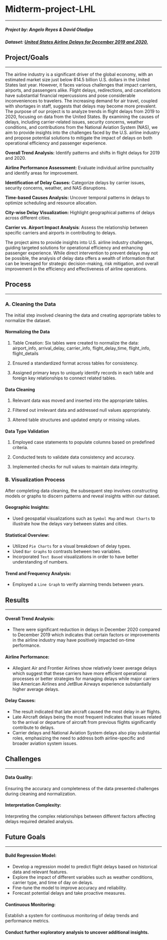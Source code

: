 # Midterm-project-LHL
___

##### Project by: Angelo Reyes & David Oladipo 

##### Dataset: [United States Airline Delays for December 2019 and 2020.](https://www.openintro.org/data/csv/airline_delay.csv)

## Project/Goals
___

The airline industry is a significant driver of the global economy, with an estimated market size just below 814.5 billion U.S. dollars in the United States last year. However, it faces various challenges that impact carriers, airports, and passengers alike. Flight delays, redirections, and cancellations have substantial financial repercussions and pose considerable inconveniences to travelers. The increasing demand for air travel, coupled with shortages in staff, suggests that delays may become more prevalent. The purpose of our project is to analyze trends in flight delays from 2019 to 2020, focusing on data from the United States. By examining the causes of delays, including carrier-related issues, security concerns, weather conditions, and contributions from the National Aviation System (NAS), we aim to provide insights into the challenges faced by the U.S. airline industry and propose potential solutions to mitigate the impact of delays on both operational efficiency and passenger experience.

**Overall Trend Analysis:** Identify patterns and shifts in flight delays for 2019 and 2020.

**Airline Performance Assessment:** Evaluate individual airline punctuality and identify areas for improvement.

**Identification of Delay Causes:** Categorize delays by carrier issues, security concerns, weather, and NAS disruptions.

**Time-based Causes Analysis:** Uncover temporal patterns in delays to optimize scheduling and resource allocation.

**City-wise Delay Visualization:** Highlight geographical patterns of delays across different cities.

**Carrier vs. Airport Impact Analysis**: Assess the relationship between specific carriers and airports in contributing to delays.

The project aims to provide insights into U.S. airline industry challenges, guiding targeted solutions for operational efficiency and enhancing passenger experience. While direct intervention to prevent delays may not be possible, the analysis of delay data offers a wealth of information that can be leveraged for strategic decision-making, risk mitigation, and overall improvement in the efficiency and effectiveness of airline operations.

## Process
___

### A. Cleaning the Data
The initial step involved cleaning the data and creating appropriate tables to normalize the dataset.

#### Normalizing the Data
1. Table Creation:
   Six tables were created to normalize the data:
   airport_info, arrival_delay, carrier_info, flight_delay_time, flight_info, flight_details

2. Ensured a standardized format across tables for consistency.

3. Assigned primary keys to uniquely identify records in each table and  foreign key relationships to connect related tables.
   
#### Data Cleaning
1. Relevant data was moved and inserted into the appropriate tables.
   
2. Filtered out irrelevant data and addressed null values appropriately.
   
3. Altered table structures and updated empty or missing values.
   
#### Data Type Validation
1. Employed case statements to populate columns based on predefined criteria.
   
2. Conducted tests to validate data consistency and accuracy.
   
3. Implemented checks for null values to maintain data integrity.

### B. Visualization Process

After completing data cleaning, the subsequent step involves constructing models or graphs to discern patterns and reveal insights within our dataset.

#### Geographic Insights:
+ Used geospatial visualizations such as ```Symbol Map``` and ```Heat Charts``` to illustrate how the delays vary between states and cities.

#### Statistical Overview:
+ Utilized ```Pie Charts``` for a visual breakdown of delay types.
+ Used ```Bar Graphs``` to contrasts between two variables.
+ Incorporated ```Text Based``` visualizations in order to have better understanding of numbers.

#### Trend and Frequency Analysis:
+ Employed a ```Line Graph``` to verify alarming trends between years.

  

## Results
___
#### Overall Trend Analysis:
- There were significant reduction in delays in December 2020 compared to December 2019 which indicates that certain factors or improvements in the airline industry may have positively impacted on-time performance.
#### Airline Performance:
- Allegiant Air and Frontier Airlines show relatively lower average delays which suggest that these carriers have more efficient operational processes or better strategies for managing delays while major carriers like American Airlines and JetBlue Airways experience substantially higher average delays.
#### Delay Causes:
- The result indicated that late aircraft caused the most delay in air flights.
- Late Aircraft delays being the most frequent indicates that issues related to the arrival or departure of aircraft from previous flights significantly contribute to delays.
- Carrier delays and National Aviation System delays also play substantial roles, emphasizing the need to address both airline-specific and broader aviation system issues.


## Challenges
___
#### Data Quality:
Ensuring the accuracy and completeness of the data presented challenges during cleaning and normalization.

#### Interpretation Complexity:
Interpreting the complex relationships between different factors affecting delays required detailed analysis.

## Future Goals
___
#### Build Regression Model:
- Develop a regression model to predict flight delays based on historical data and relevant features.
- Explore the impact of different variables such as weather conditions, carrier type, and time of day on delays.
- Fine-tune the model to improve accuracy and reliability.
- Forecast potential delays and take proactive measures.

#### Continuous Monitoring:
Establish a system for continuous monitoring of delay trends and performance metrics.

#### Conduct further exploratory analysis to uncover additional insights.
